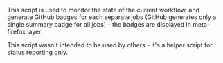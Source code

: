 This script is used to monitor the state of the current workflow, and generate GitHub badges for each separate jobs (GitHub generates only a single summary badge for all jobs) - the badges are displayed in meta-firefox layer.

This script wasn't intended to be used by others - it's a helper script for status reporting only.

